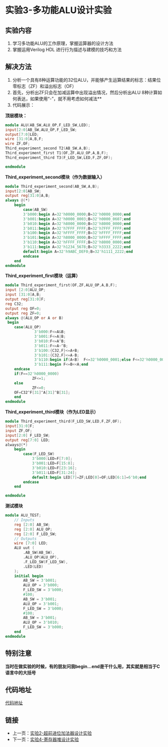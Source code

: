 # 实验3-多功能ALU设计实验

## 实验内容

1. 学习多功能ALU的工作原理，掌握运算器的设计方法
2. 掌握运用Verilog HDL 进行行为描述与建模的技巧和方法

## 解决方法

1. 分析一个具有8种运算功能的32位ALU，并能够产生运算结果的标志：结果位零标志（ZF）和溢出标志（OF）
2. 首先，分析出ZF只会在加减运算中出现溢出情况，然后分析出ALU 8种计算如何表达，如果使用“-”，就不用考虑如何减法**
3. 代码展示：

**顶层模块：**

```verilog
module ALU(AB_SW,ALU_OP,F_LED_SW,LED);
input[2:0]AB_SW,ALU_OP,F_LED_SW;
output[7:0]LED;
wire [31:0]A,B,F;
wire ZF,OF;
Third_experiment_second T2(AB_SW,A,B); 
Third_experiment_first T1(OF,ZF,ALU_OP,A,B,F); 
Third_experiment_third T3(F_LED_SW,LED,F,ZF,OF);

endmodule
```

**Third_experiment_second模块（作为数据输入）**

```verilog
module Third_experiment_second(AB_SW,A,B);
input[2:0]AB_SW;
output reg[31:0]A,B;
always @(*)
	begin
		case(AB_SW)
		3'b000:begin A=32'h0000_0000;B=32'h0000_0000;end
		3'b001:begin A=32'h0000_0003;B=32'h0000_0607;end
		3'b010:begin A=32'h8000_0000;B=32'h8000_0000;end
		3'b011:begin A=32'h7FFF_FFFF;B=32'h7FFF_FFFF;end
		3'b100:begin A=32'hFFFF_FFFF;B=32'hFFFF_FFFF;end
		3'b101:begin A=32'h8000_0000;B=32'hFFFF_FFFF;end
		3'b110:begin A=32'hFFFF_FFFF;B=32'h8000_0000;end
		3'b111:begin A=32'h1234_5678;B=32'h3333_2222;end
		default:begin A=32'h9ABC_DEF0;B=32'h1111_2222;end
		endcase
	end
endmodule 
```

**Third_experiment_first模块（运算）**

```verilog
module Third_experiment_first(OF,ZF,ALU_OP,A,B,F);
input [2:0]ALU_OP;
input [31:0]A,B;
output reg[31:0]F;
reg C32;
output reg OF=0;
output reg ZF=0;
always @(ALU_OP or A or B)
 begin
	case(ALU_OP)
			 3'b000:F<=A&B;
			 3'b001:F<=A|B;
			 3'b010:F<=A^B;
			 3'b011:F<=A~^B;
			 3'b100:{C32,F}<=A+B;
			 3'b101:{C32,F}<=A-B;
			 3'b110:begin if(A<B)  F<=32'h0000_0001;else F<=32'h0000_0000;end
			 3'b111:begin F<=B<<A;end
	endcase
	if(F==32'h0000_0000)	
			ZF<=1;
	else
			ZF<=0;
	OF=C32^F[31]^A[31]^B[31];	
	end
endmodule
```

**Third_experiment_third模块（作为LED显示）**

```verilog
module Third_experiment_third(F_LED_SW,LED,F,ZF,OF);
input[31:0]F;
input ZF,OF;
input[2:0] F_LED_SW;
output reg[7:0] LED;
always@(*)
	begin
		case(F_LED_SW)
			3'b000:LED=F[7:0];
			3'b001:LED=F[15:8];
			3'b010:LED=F[23:16];
			3'b011:LED=F[31:24];
			default:begin LED[7]=ZF;LED[0]=OF;LED[6:1]=6'b0;end
		endcase
	end

endmodule

```

**测试模块**

```verilog
module ALU_TEST;
	// Inputs
	reg [2:0] AB_SW;
	reg [2:0] ALU_OP;
	reg [2:0] F_LED_SW;
	// Outputs
	wire [7:0] LED;
	ALU uut (
		.AB_SW(AB_SW), 
		.ALU_OP(ALU_OP), 
		.F_LED_SW(F_LED_SW), 
		.LED(LED)
	);
	initial begin
		AB_SW = 3'b001;
		ALU_OP = 3'b000;
		F_LED_SW = 3'b000;
		#100;
     	AB_SW = 3'b001;
		ALU_OP = 3'b001;
		F_LED_SW = 3'b000;
		#100;
      	AB_SW = 3'b001;
		ALU_OP = 3'b010;
		F_LED_SW = 3'b000;
	end   
endmodule
```

## 特别注意

**当时在做实验的时候，有的朋友问我begin...end是干什么用，其实就是相当于C语言中的大括号**

## 代码地址

[代码地址](../Third_experiment)

## 链接

* 上一页：[实验2-超前进位加法器设计实验](./Second_experiment.md)
* 下一页：[实验4-寄存器堆设计实验](./Fourth_experiment.md)